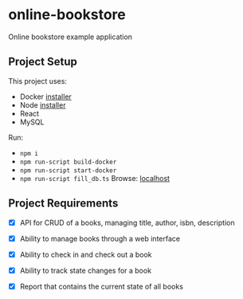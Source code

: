 # online-bookstore
 Online bookstore example application

## Project Setup
This project uses:
- Docker [installer](https://www.docker.com/get-started)
- Node [installer](https://nodejs.org/en/download/)
- React
- MySQL

Run:
- `npm i`
- `npm run-script build-docker`
- `npm run-script start-docker`
- `npm run-script fill_db.ts`
Browse:
[localhost](http://localhost:3000)

## Project Requirements
- [x] API for CRUD of a books, managing title, author, isbn, description
- [x] Ability to manage books through a web interface
- [x] Ability to check in and check out a book
- [x] Ability to track state changes for a book
- [x] Report that contains the current state of all books

